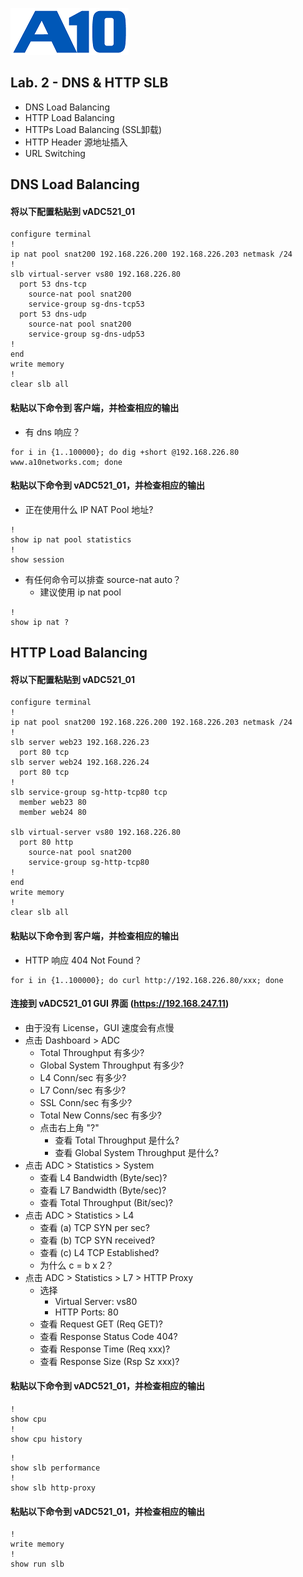 ![](/Images/A10-NewLogos-Blue-NoReg-RGB-50.png)

## Lab. 2 - DNS & HTTP SLB
 + DNS Load Balancing
 + HTTP Load Balancing
 + HTTPs Load Balancing (SSL卸载)
 + HTTP Header 源地址插入
 + URL Switching

## DNS Load Balancing
#### 将以下配置粘贴到 vADC521_01
```
configure terminal
!
ip nat pool snat200 192.168.226.200 192.168.226.203 netmask /24
!
slb virtual-server vs80 192.168.226.80
  port 53 dns-tcp
    source-nat pool snat200
    service-group sg-dns-tcp53
  port 53 dns-udp
    source-nat pool snat200
    service-group sg-dns-udp53
!
end
write memory
!
clear slb all

```

#### 粘贴以下命令到 客户端，并检查相应的输出
+ 有 dns 响应？
```
for i in {1..100000}; do dig +short @192.168.226.80 www.a10networks.com; done

```

#### 粘贴以下命令到 vADC521_01，并检查相应的输出
+ 正在使用什么 IP NAT Pool 地址?
```
!
show ip nat pool statistics
!
show session

```

+ 有任何命令可以排查 source-nat auto？
  + 建议使用 ip nat pool
```
!
show ip nat ?

```


## HTTP Load Balancing
#### 将以下配置粘贴到 vADC521_01
```
configure terminal
!
ip nat pool snat200 192.168.226.200 192.168.226.203 netmask /24
!
slb server web23 192.168.226.23
  port 80 tcp
slb server web24 192.168.226.24
  port 80 tcp
!
slb service-group sg-http-tcp80 tcp
  member web23 80
  member web24 80

slb virtual-server vs80 192.168.226.80
  port 80 http
    source-nat pool snat200
    service-group sg-http-tcp80
!
end
write memory
!
clear slb all

```

#### 粘贴以下命令到 客户端，并检查相应的输出
+ HTTP 响应 404 Not Found？
```
for i in {1..100000}; do curl http://192.168.226.80/xxx; done

```

#### 连接到 vADC521_01 GUI 界面 (https://192.168.247.11)
+ 由于没有 License，GUI 速度会有点慢
+ 点击 Dashboard > ADC
  + Total Throughput 有多少?
  + Global System Throughput 有多少?
  + L4 Conn/sec 有多少?
  + L7 Conn/sec 有多少?
  + SSL Conn/sec 有多少?
  + Total New Conns/sec 有多少?
  + 点击右上角 "?"
    + 查看 Total Throughput 是什么?
    + 查看 Global System Throughput 是什么?
+ 点击 ADC > Statistics > System
    + 查看 L4 Bandwidth (Byte/sec)?
    + 查看 L7 Bandwidth (Byte/sec)?
    + 查看 Total Throughput (Bit/sec)?
+ 点击 ADC > Statistics > L4
  + 查看 (a) TCP SYN per sec?
  + 查看 (b) TCP SYN received?
  + 查看 (c) L4 TCP Established?
  + 为什么 c = b x 2？
+ 点击 ADC > Statistics > L7 > HTTP Proxy
  + 选择
    + Virtual Server: vs80
    + HTTP Ports: 80
  + 查看 Request GET (Req GET)?
  + 查看 Response Status Code 404?
  + 查看 Response Time (Req xxx)?
  + 查看 Response Size (Rsp Sz xxx)?


#### 粘贴以下命令到 vADC521_01，并检查相应的输出
```
!
show cpu
!
show cpu history

```

```
!
show slb performance
!
show slb http-proxy

```

#### 粘贴以下命令到 vADC521_01，并检查相应的输出
```
!
write memory
!
show run slb

```
